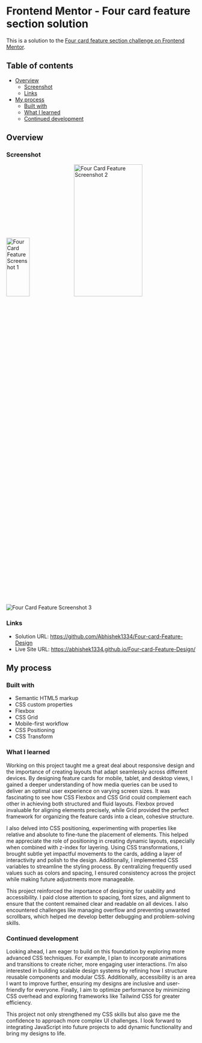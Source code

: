 # Frontend Mentor - Four card feature section solution

This is a solution to the [Four card feature section challenge on Frontend Mentor](https://www.frontendmentor.io/challenges/four-card-feature-section-weK1eFYK).

## Table of contents

- [Overview](#overview)
  - [Screenshot](#screenshot)
  - [Links](#links)
- [My process](#my-process)
  - [Built with](#built-with)
  - [What I learned](#what-i-learned)
  - [Continued development](#continued-development)


## Overview

### Screenshot

<img src="https://github.com/user-attachments/assets/098c7d0e-1ab7-42f3-a21a-fea5f5c7987bc" alt="Four Card Feature Screenshot 1" width="35%" height="20%"/>
<img src="https://github.com/user-attachments/assets/186331c5-4778-4fdd-b9a1-cadb700d88b8" alt="Four Card Feature Screenshot 2" width="60%" height="30%"/>
<img src="https://github.com/user-attachments/assets/e62cdb5c-b5eb-4f29-8822-40bff71ab561" alt="Four Card Feature Screenshot 3" />

### Links

- Solution URL: https://github.com/Abhishek1334/Four-card-Feature-Design
- Live Site URL: https://abhishek1334.github.io/Four-card-Feature-Design/

## My process

### Built with

- Semantic HTML5 markup
- CSS custom properties
- Flexbox
- CSS Grid
- Mobile-first workflow
- CSS Positioning
- CSS Transform


### What I learned

Working on this project taught me a great deal about responsive design and the importance of creating layouts that adapt seamlessly across different devices. By designing feature cards for mobile, tablet, and desktop views, I gained a deeper understanding of how media queries can be used to deliver an optimal user experience on varying screen sizes. It was fascinating to see how CSS Flexbox and CSS Grid could complement each other in achieving both structured and fluid layouts. Flexbox proved invaluable for aligning elements precisely, while Grid provided the perfect framework for organizing the feature cards into a clean, cohesive structure.

I also delved into CSS positioning, experimenting with properties like relative and absolute to fine-tune the placement of elements. This helped me appreciate the role of positioning in creating dynamic layouts, especially when combined with z-index for layering. Using CSS transformations, I brought subtle yet impactful movements to the cards, adding a layer of interactivity and polish to the design. Additionally, I implemented CSS variables to streamline the styling process. By centralizing frequently used values such as colors and spacing, I ensured consistency across the project while making future adjustments more manageable.

This project reinforced the importance of designing for usability and accessibility. I paid close attention to spacing, font sizes, and alignment to ensure that the content remained clear and readable on all devices. I also encountered challenges like managing overflow and preventing unwanted scrollbars, which helped me develop better debugging and problem-solving skills.

### Continued development

Looking ahead, I am eager to build on this foundation by exploring more advanced CSS techniques. For example, I plan to incorporate animations and transitions to create richer, more engaging user interactions. I’m also interested in building scalable design systems by refining how I structure reusable components and modular CSS. Additionally, accessibility is an area I want to improve further, ensuring my designs are inclusive and user-friendly for everyone. Finally, I aim to optimize performance by minimizing CSS overhead and exploring frameworks like Tailwind CSS for greater efficiency.

This project not only strengthened my CSS skills but also gave me the confidence to approach more complex UI challenges. I look forward to integrating JavaScript into future projects to add dynamic functionality and bring my designs to life.
